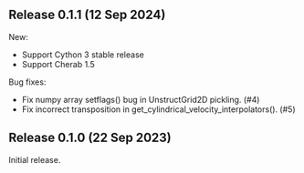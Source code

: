 Release 0.1.1 (12 Sep 2024)
---------------------------

New:
* Support Cython 3 stable release
* Support Cherab 1.5

Bug fixes:
* Fix numpy array setflags() bug in UnstructGrid2D pickling. (#4)
* Fix incorrect transposition in get_cylindrical_velocity_interpolators(). (#5)


Release 0.1.0 (22 Sep 2023)
---------------------------

Initial release.
